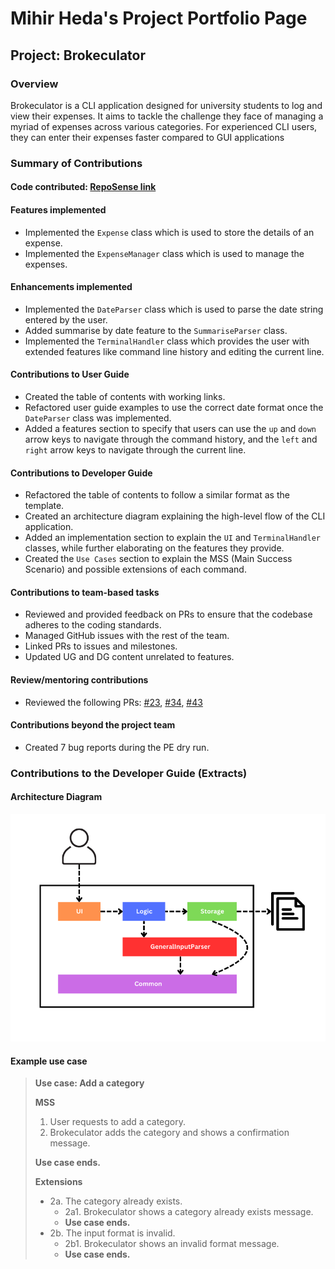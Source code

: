 # Mihir Heda's Project Portfolio Page

## Project: Brokeculator

### Overview
Brokeculator is a CLI application designed for university students to log and view their
expenses. It aims to tackle the challenge they face of managing a myriad of expenses across various categories. For
experienced CLI users, they can enter their expenses faster compared to GUI applications

### Summary of Contributions

#### Code contributed: [RepoSense link](https://nus-cs2113-ay2324s2.github.io/tp-dashboard/?search=mihirheda02&breakdown=true&sort=groupTitle%20dsc&sortWithin=title&since=2024-02-23&timeframe=commit&mergegroup=&groupSelect=groupByRepos&checkedFileTypes=docs~functional-code~test-code~other)

#### Features implemented
- Implemented the `Expense` class which is used to store the details of an expense.
- Implemented the `ExpenseManager` class which is used to manage the expenses.

#### Enhancements implemented
- Implemented the `DateParser` class which is used to parse the date string entered by the user.
- Added summarise by date feature to the `SummariseParser` class.
- Implemented the `TerminalHandler` class which provides the user with extended features like command line history and editing the current line.

#### Contributions to User Guide
- Created the table of contents with working links.
- Refactored user guide examples to use the correct date format once the `DateParser` class was implemented.
- Added a features section to specify that users can use the `up` and `down` arrow keys to navigate through the command history, and the `left` and `right` arrow keys to navigate through the current line.

#### Contributions to Developer Guide
- Refactored the table of contents to follow a similar format as the template.
- Created an architecture diagram explaining the high-level flow of the CLI application.
- Added an implementation section to explain the `UI` and `TerminalHandler` classes, while further elaborating on the features they provide.
- Created the `Use Cases` section to explain the MSS (Main Success Scenario) and possible extensions of each command.

#### Contributions to team-based tasks
- Reviewed and provided feedback on PRs to ensure that the codebase adheres to the coding standards.
- Managed GitHub issues with the rest of the team.
- Linked PRs to issues and milestones.
- Updated UG and DG content unrelated to features.

#### Review/mentoring contributions
- Reviewed the following PRs: [#23](https://github.com/AY2324S2-CS2113-F14-1/tp/pull/23), [#34](https://github.com/AY2324S2-CS2113-F14-1/tp/pull/34), [#43](https://github.com/AY2324S2-CS2113-F14-1/tp/pull/43)

#### Contributions beyond the project team
- Created 7 bug reports during the PE dry run.

<div style="page-break-after: always;"></div>

### Contributions to the Developer Guide (Extracts)

#### Architecture Diagram
![img.png](../images/architecture.png)

<div style="page-break-after: always;"></div>

#### Example use case
> **Use case: Add a category**
> 
> **MSS**
> 1. User requests to add a category.
> 2. Brokeculator adds the category and shows a confirmation message.
> 
> **Use case ends.**
>
> **Extensions**
> - 2a. The category already exists.
>   - 2a1. Brokeculator shows a category already exists message.
>   - **Use case ends.**
> - 2b. The input format is invalid.
>   - 2b1. Brokeculator shows an invalid format message.
>   - **Use case ends.**

